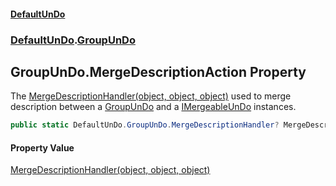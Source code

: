 #### [DefaultUnDo](../../index.md 'index')
### [DefaultUnDo](../../index.md#DefaultUnDo 'DefaultUnDo').[GroupUnDo](index.md 'DefaultUnDo\.GroupUnDo')

## GroupUnDo\.MergeDescriptionAction Property

The [MergeDescriptionHandler\(object, object, object\)](MergeDescriptionHandler(object,object,object)/index.md 'DefaultUnDo\.GroupUnDo\.MergeDescriptionHandler\(object, object, object\)') used to merge description between a [GroupUnDo](index.md 'DefaultUnDo\.GroupUnDo') and a [IMergeableUnDo](../IMergeableUnDo/index.md 'DefaultUnDo\.IMergeableUnDo') instances\.

```csharp
public static DefaultUnDo.GroupUnDo.MergeDescriptionHandler? MergeDescriptionAction { get; set; }
```

#### Property Value
[MergeDescriptionHandler\(object, object, object\)](MergeDescriptionHandler(object,object,object)/index.md 'DefaultUnDo\.GroupUnDo\.MergeDescriptionHandler\(object, object, object\)')